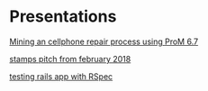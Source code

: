 # Presentations

[Mining an cellphone repair process using ProM 6.7](https://fabiansch.github.io/process_mining_repair_cellphones)

[stamps pitch from february 2018](https://fabiansch.github.io/stamps_pitch_18_02)

[testing rails app with RSpec](stamps_pitch_18_02)
